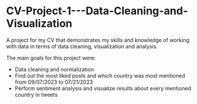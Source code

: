 # CV-Project-1---Data-Cleaning-and-Visualization
A project for my CV that demonstrates my skills and knowledge of working with data in terms of data cleaning, visualization and analysis.

The main goals for this project were:

* Data cleaning and normalization
* Find out the most liked posts and which country was most mentioned from 09/07/2023 to 07/21/2023
* Perform sentiment analysis and visualize results about every mentioned country in tweets
